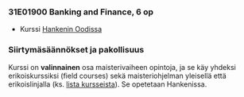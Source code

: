 ### 31E01900 Banking and Finance, 6 op

* Kurssi [Hankenin Oodissa](https://hanken-weboodi.it.helsinki.fi/hanken/opintjakstied.jsp?OpinKohd=14088966) 

### Siirtymäsäännökset ja pakollisuus

Kurssi on **valinnainen** osa maisterivaiheen opintoja, ja se käy yhdeksi erikoiskurssiksi (field courses) sekä maisteriohjelman yleisellä että erikoislinjalla (ks. [lista kursseista](https://wiki.helsinki.fi/pages/viewpage.action?pageId=206898484)). Se opetetaan Hankenissa.